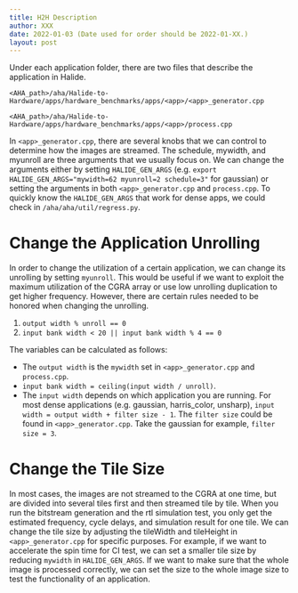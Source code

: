 ```yaml
---
title: H2H Description
author: XXX
date: 2022-01-03 (Date used for order should be 2022-01-XX.)
layout: post
---
```


Under each application folder, there are two files that describe the application in Halide.

`<AHA_path>/aha/Halide-to-Hardware/apps/hardware_benchmarks/apps/<app>/<app>_generator.cpp`

`<AHA_path>/aha/Halide-to-Hardware/apps/hardware_benchmarks/apps/<app>/process.cpp`

In `<app>_generator.cpp`, there are several knobs that we can control to determine how the images are streamed. The schedule, mywidth, and myunroll are three arguments that we usually focus on. We can change the arguments either by setting `HALIDE_GEN_ARGS` (e.g. `export HALIDE_GEN_ARGS="mywidth=62 myunroll=2 schedule=3"` for gaussian) or setting the arguments in both `<app>_generator.cpp` and `process.cpp`. To quickly know the `HALIDE_GEN_ARGS` that work for dense apps, we could check in `/aha/aha/util/regress.py`.
  
# Change the Application Unrolling
In order to change the utilization of a certain application, we can change its unrolling by setting `myunroll`. This would be useful if we want to exploit the maximum utilization of the CGRA array or use low unrolling duplication to get higher frequency. However, there are certain rules needed to be honored when changing the unrolling.

1. `output width % unroll == 0`
2. `input bank width < 20 || input bank width % 4 == 0`

The variables can be calculated as follows:
- The `output width` is the `mywidth` set in `<app>_generator.cpp` and `process.cpp`.
- `input bank width = ceiling(input width / unroll)`.
- The `input width` depends on which application you are running. For most dense applications (e.g. gaussian, harris_color, unsharp), `input width = output width + filter size - 1`. The `filter size` could be found in `<app>_generator.cpp`. Take the gaussian for example, `filter size = 3`.

# Change the Tile Size
In most cases, the images are not streamed to the CGRA at one time, but are divided into several tiles first and then streamed tile by tile. When you run the bitstream generation and the rtl simulation test, you only get the estimated frequency, cycle delays, and simulation result for one tile. We can change the tile size by adjusting the tileWidth and tileHeight in `<app>_generator.cpp` for specific purposes. For example, if we want to accelerate the spin time for CI test, we can set a smaller tile size by reducing `mywidth` in `HALIDE_GEN_ARGS`. If we want to make sure that the whole image is processed correctly, we can set the size to the whole image size to test the functionality of an application.
